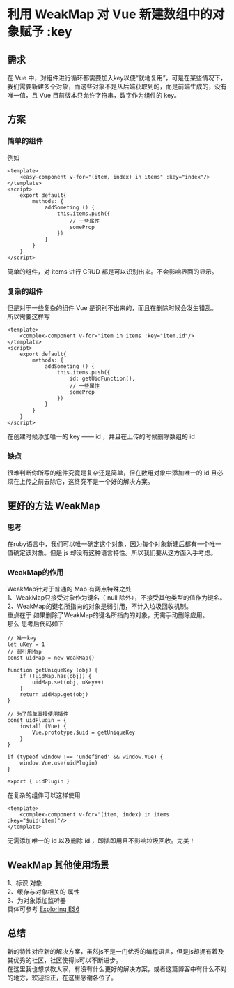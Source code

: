 # 利用 WeakMap 对 Vue 新建数组中的对象赋予 :key 

## 需求
在 Vue 中，对组件进行循环都需要加入key以便“就地复用”，可是在某些情况下，我们需要新建多个对象，而这些对象不是从后端获取到的，而是前端生成的，没有唯一值，且 Vue 目前版本只允许字符串，数字作为组件的 key。

## 方案
### 简单的组件
例如
```
<template> 
    <easy-component v-for="(item, index) in items" :key="index"/>
</template>
<script>
    export default{
        methods: {
            addSometing () {
                this.items.push({
                    // 一些属性
                    someProp
                })
            }
        }
    }
</script>
```
简单的组件，对 items 进行 CRUD 都是可以识别出来。不会影响界面的显示。

### 复杂的组件
但是对于一些复杂的组件 Vue 是识别不出来的，而且在删除时候会发生错乱。  
所以需要这样写
```
<template> 
    <complex-component v-for="item in items :key="item.id"/>
</template>
<script>
    export default{
        methods: {
            addSometing () {
                this.items.push({
                    id: getUidFunction(),
                    // 一些属性
                    someProp
                })
            }
        }
    }
</script>
```
在创建时候添加唯一的 key —— id ，并且在上传的时候删除数组的 id

### 缺点
很难判断你所写的组件究竟是复杂还是简单，但在数组对象中添加唯一的 id 且必须在上传之前去除它，这终究不是一个好的解决方案。

## 更好的方法 WeakMap
### 思考
在ruby语言中，我们可以唯一确定这个对象，因为每个对象新建后都有一个唯一值确定该对象。但是 js 却没有这种语言特性。所以我们要从这方面入手考虑。
### WeakMap的作用
WeakMap针对于普通的 Map 有两点特殊之处  
1、WeakMap只接受对象作为键名（ null 除外），不接受其他类型的值作为键名。  
2、WeakMap的键名所指向的对象是弱引用，不计入垃圾回收机制。  
重点在于 如果删除了WeakMap的键名所指向的对象，无需手动删除应用。  
那么 思考后代码如下
```
// 唯一key
let uKey = 1
// 弱引用Map
const uidMap = new WeakMap()

function getUniqueKey (obj) {
    if (!uidMap.has(obj)) {
        uidMap.set(obj, uKey++)
    }
    return uidMap.get(obj)
}

// 为了简单直接使用插件
const uidPlugin = {
    install (Vue) {
        Vue.prototype.$uid = getUniqueKey
    }
}

if (typeof window !== 'undefined' && window.Vue) {
    window.Vue.use(uidPlugin)
}

export { uidPlugin }
```

在复杂的组件可以这样使用
```
<template> 
    <complex-component v-for="(item, index) in items :key="$uid(item)"/>
</template>
```
无需添加唯一的 id 以及删除 id ，即插即用且不影响垃圾回收。完美！

## WeakMap  其他使用场景
1、标识 对象  
2、缓存与对象相关的 属性  
3、为对象添加监听器  
具体可参考 [Exploring ES6](http://exploringjs.com/es6/ch_maps-sets.html#_use-cases-for-weakmaps)

## 总结
新的特性对应新的解决方案，虽然js不是一门优秀的编程语言，但是js却拥有着及其优秀的社区，社区使得js可以不断进步。  
在这里我也想求教大家，有没有什么更好的解决方案，或者这篇博客中有什么不对的地方，欢迎指正，在这里感谢各位了。

<Valine></Valine>